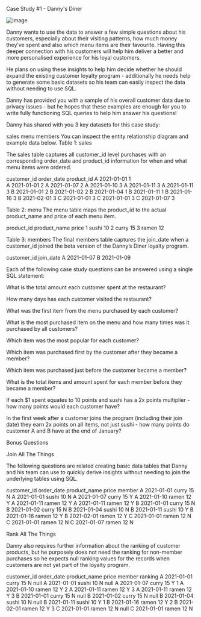 Case Study #1 - Danny's Diner

![image](https://user-images.githubusercontent.com/96152380/233867846-af9c624b-6e17-4188-a60f-e595ea34dfd4.png)

Danny wants to use the data to answer a few simple questions about his customers, especially about their visiting patterns, how much money they’ve spent and also which menu items are their favourite. Having this deeper connection with his customers will help him deliver a better and more personalised experience for his loyal customers.

He plans on using these insights to help him decide whether he should expand the existing customer loyalty program - additionally he needs help to generate some basic datasets so his team can easily inspect the data without needing to use SQL.

Danny has provided you with a sample of his overall customer data due to privacy issues - but he hopes that these examples are enough for you to write fully functioning SQL queries to help him answer his questions!

Danny has shared with you 3 key datasets for this case study:

sales
menu
members
You can inspect the entity relationship diagram and example data below.
Table 1: sales

The sales table captures all customer_id level purchases with an corresponding order_date and product_id information for when and what menu items were ordered.

customer_id	       order_date	      product_id
A                  	2021-01-01	     1                  
A	                  2021-01-01      	2
A	                  2021-01-07	       2
A                 	2021-01-10	       3
A	                  2021-01-11         3
A	                  2021-01-11	       3
B	                  2021-01-01	       2
B	                  2021-01-02         2
B	                  2021-01-04         1
B	                  2021-01-11	       1
B	                  2021-01-16         3
B                 	2021-02-01	       3
C	                  2021-01-01       	3
C	                  2021-01-01	      3
C	                  2021-01-07	      3


Table 2: menu
The menu table maps the product_id to the actual product_name and price of each menu item.

product_id	product_name	price
1	            sushi	       10
2	            curry       	15
3           	ramen	        12


Table 3: members
The final members table captures the join_date when a customer_id joined the beta version of the Danny’s Diner loyalty program.

customer_id  	join_date
A	             2021-01-07
B            	2021-01-09


Each of the following case study questions can be answered using a single SQL statement:

What is the total amount each customer spent at the restaurant?

How many days has each customer visited the restaurant?

What was the first item from the menu purchased by each customer?

What is the most purchased item on the menu and how many times was it purchased by all customers?

Which item was the most popular for each customer?

Which item was purchased first by the customer after they became a member?

Which item was purchased just before the customer became a member?

What is the total items and amount spent for each member before they became a member?

If each $1 spent equates to 10 points and sushi has a 2x points multiplier - how many points would each customer have?

In the first week after a customer joins the program (including their join date) they earn 2x points on all items, not just sushi - how many points do customer A and B have at the end of January?

Bonus Questions

Join All The Things

The following questions are related creating basic data tables that Danny and his team can use to quickly derive insights without needing to join the underlying tables using SQL.

customer_id	order_date	product_name	price	member
A	2021-01-01	curry	15	N
A	2021-01-01	sushi	10	N
A	2021-01-07	curry	15	Y
A	2021-01-10	ramen	12	Y
A	2021-01-11	ramen	12	Y
A	2021-01-11	ramen	12	Y
B	2021-01-01	curry	15	N
B	2021-01-02	curry	15	N
B	2021-01-04	sushi	10	N
B	2021-01-11	sushi	10	Y
B	2021-01-16	ramen	12	Y
B	2021-02-01	ramen	12	Y
C	2021-01-01	ramen	12	N
C	2021-01-01	ramen	12	N
C	2021-01-07	ramen	12	N

Rank All The Things

Danny also requires further information about the ranking of customer products, but he purposely does not need the ranking for non-member purchases so he expects null ranking values for the records when customers are not yet part of the loyalty program.

customer_id	order_date	product_name	price	member	ranking
A	2021-01-01	curry	15	N	null
A	2021-01-01	sushi	10	N	null
A	2021-01-07	curry	15	Y	1
A	2021-01-10	ramen	12	Y	2
A	2021-01-11	ramen	12	Y	3
A	2021-01-11	ramen	12	Y	3
B	2021-01-01	curry	15	N	null
B	2021-01-02	curry	15	N	null
B	2021-01-04	sushi	10	N	null
B	2021-01-11	sushi	10	Y	1
B	2021-01-16	ramen	12	Y	2
B	2021-02-01	ramen	12	Y	3
C	2021-01-01	ramen	12	N	null
C	2021-01-01	ramen	12	N
